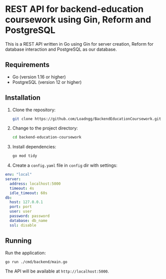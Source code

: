# REST API for backend-education coursework using Gin, Reform and PostgreSQL

This is a REST API written in Go using Gin for server creation, Reform for database interaction and PostgreSQL as our
database.

## Requirements

- Go (version 1.16 or higher)
- PostgreSQL (version 12 or higher)

## Installation

1. Clone the repository:
    ```bash
    git clone https://github.com/Loadngg/BackendEducationCoursework.git backend-education-coursework
    ```
2. Change to the project directory:
    ```bash
    cd backend-education-coursework
    ```
3. Install dependencies:
    ```bash
    go mod tidy
    ```
4. Create a `config.yaml` file in `config` dir with settings:

```yaml
env: "local"
server:
  address: localhost:5000
  timeout: 4s
  idle_timeout: 60s
db:
  host: 127.0.0.1
  port: port
  user: user
  password: password
  database: db_name
  ssl: disable

```

## Running

Run the application:

```sh
go run ./cmd/backend/main.go
```

The API will be available at `http://localhost:5000`.